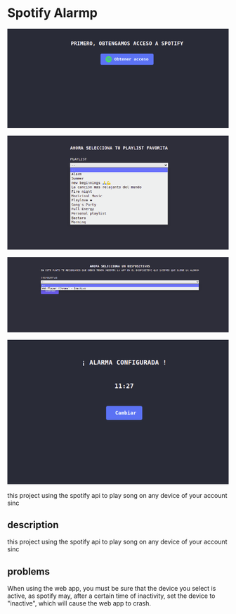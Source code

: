 # Spotify Alarmp

![alt text](https://github.com/benirov/spotifyalarm/blob/main/images/image1.png?raw=true)

![alt text](https://github.com/benirov/spotifyalarm/blob/main/images/image2.png?raw=true)

![alt text](https://github.com/benirov/spotifyalarm/blob/main/images/image3.png?raw=true)

![alt text](https://github.com/benirov/spotifyalarm/blob/main/images/image4.png?raw=true)

this project using the spotify api to play song on any device of your account sinc

## description

this project using the spotify api to play song on any device of your account sinc

## problems

When using the web app, you must be sure that the device you select is active, as spotify may, after a certain time of inactivity, set the device to "inactive", which will cause the web app to crash.